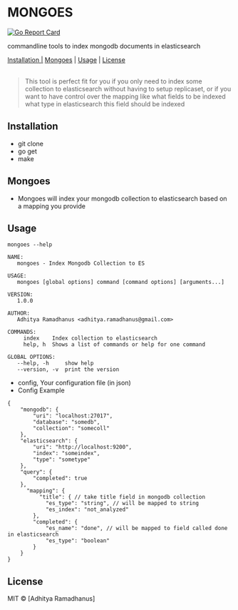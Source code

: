 # MONGOES
[![Go Report Card](https://goreportcard.com/badge/github.com/AdhityaRamadhanus/mongoes)](https://goreportcard.com/report/github.com/AdhityaRamadhanus/mongoes)

commandline tools to index mongodb documents in elasticsearch

<p>
  <a href="#Installation">Installation |</a>
  <a href="#Mongoes">Mongoes</a> |
  <a href="#Usage">Usage</a> |
  <a href="#licenses">License</a>
  <br><br>
  <blockquote>
	This tool is perfect fit for you if you only need to index some collection to elasticsearch without having to setup replicaset, or if you want to have control over the mapping like what fields to be indexed what type in elasticsearch this field should be indexed
  </blockquote>
</p>

Installation
------------
* git clone
* go get
* make

Mongoes
------------
* Mongoes will index your mongodb collection to elasticsearch based on a mapping you provide

Usage
------------
```
mongoes --help

NAME:
   mongoes - Index Mongodb Collection to ES

USAGE:
   mongoes [global options] command [command options] [arguments...]

VERSION:
   1.0.0

AUTHOR:
   Adhitya Ramadhanus <adhitya.ramadhanus@gmail.com>

COMMANDS:
     index    Index collection to elasticsearch
     help, h  Shows a list of commands or help for one command

GLOBAL OPTIONS:
   --help, -h     show help
   --version, -v  print the version
```
* config, Your configuration file (in json)
* Config Example
```
{
    "mongodb": {
        "uri": "localhost:27017",
        "database": "somedb",
        "collection": "somecoll"
    },
    "elasticsearch": {
        "uri": "http://localhost:9200",
        "index": "someindex",
        "type": "sometype"
    },
    "query": {
        "completed": true
    },
	  "mapping": {	
		  "title": { // take title field in mongodb collection
			"es_type": "string", // will be mapped to string
			"es_index": "not_analyzed"
		},
		"completed": {
			"es_name": "done", // will be mapped to field called done in elasticsearch
			"es_type": "boolean"
		}
	}
}
```

License
----

MIT © [Adhitya Ramadhanus]

